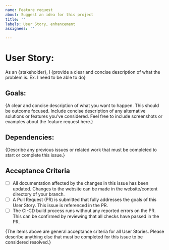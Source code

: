 ```yaml
---
name: Feature request
about: Suggest an idea for this project
title: ''
labels: User Story, enhancement
assignees: ''

---
```


# User Story:

As an {stakeholder}, I {provide a clear and concise description of what the problem is. Ex. I need to be able to do}

## Goals:

{A clear and concise description of what you want to happen. This should be outcome focused. Include concise description of any alternative solutions or features you've considered. Feel free to include screenshots or examples about the feature request here.}

## Dependencies:

{Describe any previous issues or related work that must be completed to start or complete this issue.}

## Acceptance Criteria

- [ ] All documentation affected by the changes in this issue has been updated. Changes to the website can be made in the website/content directory of your branch.
- [ ] A Pull Request (PR) is submitted that fully addresses the goals of this User Story. This issue is referenced in the PR.
- [ ] The CI-CD build process runs without any reported errors on the PR. This can be confirmed by reviewing that all checks have passed in the PR.

{The items above are general acceptance criteria for all User Stories. Please describe anything else that must be completed for this issue to be considered resolved.}
